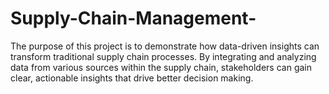 # Supply-Chain-Management-
The purpose of this project is to demonstrate how data-driven insights can transform traditional supply chain processes. By integrating and analyzing data from various sources within the supply chain, stakeholders can gain clear, actionable insights that drive better decision making.
